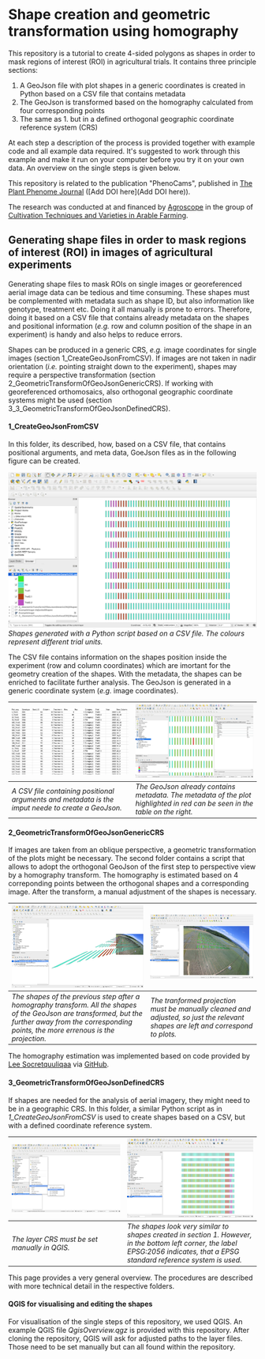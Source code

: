 # Shape creation and geometric transformation using homography

This repository is a tutorial to create 4-sided polygons as shapes in order to mask regions of interest (ROI) in agricultural trials. It contains three principle sections:

1. A GeoJson file with plot shapes in a generic coordinates  is created in Python based on a CSV file that contains metadata
1. The GeoJson is transformed based on the homography calculated from four corresponding points
1. The same as 1. but in a defined orthogonal geographic coordinate reference system (CRS)

At each step a description of the process is provided together with example code and all example data required. It's suggested to work through this example and make it run on your computer before you try it on your own data. An overview on the single steps is given below.

This repository is related to the publication "PhenoCams", published in [The Plant Phenome Journal](https://acsess.onlinelibrary.wiley.com/journal/25782703?utm_source=google&utm_medium=paidsearch&utm_campaign=R3MR425&utm_content=LifeSciences&gad_source=1&gclid=Cj0KCQiAoae5BhCNARIsADVLzZcx_z2oN_tmu4lxL6P_ClUyUV0RayKF0oClDRJePuZDpdBW5dsR6c8aAkmBEALw_wcB) ([Add DOI here](Add DOI here)).

The research was conducted at and financed by [Agroscope](https://www.agroscope.admin.ch) in the group of [Cultivation Techniques and Varieties in Arable Farming](https://www.agroscope.admin.ch/agroscope/en/home/about-us/organization/competence-divisions-strategic-research-divisions/plant-production/cultivation-techniques-varieties-arable-farming.html).

## Generating shape files in order to mask regions of interest (ROI) in images of agricultural experiments

Generating shape files to mask ROIs on single images or georeferenced aerial image data can be tedious and time consuming. These shapes must be complemented with metadata such as shape ID, but also information like genotype, treatment etc. Doing it all manually is prone to errors. Therefore, doing it based on a CSV file that contains already metadata on the shapes and positional information (*e.g.* row and column position of the shape in an experiment) is handy and also helps to reduce errors.

Shapes can be produced in a generic CRS, *e.g.* image coordinates for single images (section 1_CreateGeoJsonFromCSV). If images are not taken in nadir orientation (*i.e.* pointing straight down to the experiment), shapes may require a perspective transformation (section 2_GeometricTransformOfGeoJsonGenericCRS). If working with georeferenced orthomosaics, also orthogonal geographic coordinate systems might be used (section 3_3_GeometricTransformOfGeoJsonDefinedCRS).

#### 1_CreateGeoJsonFromCSV

In this folder, its described, how, based on a CSV file, that contains positional arguments, and meta data, GoeJson files as in the following figure can be created.

![Shapes based on a CSV](Images/ShapesFromCSVGenericCRS.png)
*Shapes generated with a Python script based on a CSV file. The colours represent different trial units.*

The CSV file contains information on the shapes position inside the experiment (row and column coordinates) which are imortant for the geometry creation of the shapes. With the metadata, the shapes can be enriched to facilitate further analysis. The GeoJson is generated in a generic coordinate system (*e.g.* image coordinates).

| ![Image Alt Text](Images/ImageCSV.png) | ![Image Alt Text](Images/ShapesMetadata.png) |
|---------------------------------------|---------------------------------------|
| *A CSV file containing positional arguments and metadata is the imput neede to create a GeoJson.*                           | *The GeoJson already contains metadata. The metadata of the plot highlighted in red can be seen in the table on the right.*                           |

#### 2_GeometricTransformOfGeoJsonGenericCRS

If images are taken from an oblique perspective, a geometric transformation of the plots might be necessary. The second folder contains a script that allows to adopt the orthogonal GeoJson of the first step to perspective view by a homography transform. The homography is estimated based on 4 correponding points between the orthogonal shapes and a corresponding image. After the transform, a manual adjustment of the shapes is necessary.

| ![Image Alt Text](Images/ShapesHomographyTransform.png) | ![Image Alt Text](Images/ShapesSelectedAdjusted.png) |
|---------------------------------------|---------------------------------------|
| *The shapes of the previous step after a homography transform. All the shapes of the GeoJson are transformed, but the further away from the corresponding points, the more errenous is the projection.*|*The tranformed projection must be manually cleaned and adjusted, so just the relevant shapes are left and correspond to plots.*                          |

The homography estimation was implemented based on code provided by [Lee Socretquuliqaa](https://www.linkedin.com/in/socretquuliqaa-lee/) via [GitHub](https://gist.github.com/Socret360/bcefb0f95cfc20800ea3409f40b8bb58).

#### 3_GeometricTransformOfGeoJsonDefinedCRS

If shapes are needed for the analysis of aerial imagery, they might need to be in a geographic CRS. In this folder, a similar Python script as in *1_CreateGeoJsonFromCSV* is used to create shapes based on a CSV, but with a defined coordinate reference system.


| ![Image Alt Text](Images/SetLayerCRS.png) | ![Image Alt Text](Images/ShapesFromCSVDefinedCRS.png) |
|---------------------------------------|---------------------------------------|
| *The layer CRS must be set manually in QGIS.*                           | *The shapes look very similar to shapes created in section 1. However, in the bottom left corner, the label EPSG:2056 indicates, that a EPSG standard reference system is used.*                           |

This page provides a very general overview. The procedures are described with more technical detail in the respective folders.

#### QGIS for visualising and editing the shapes

For visualisation of the single steps of this repository, we used QGIS. An example QGIS file *QgisOverview.qgz* is provided with this repository. After cloning the repository, QGIS will ask for adjusted paths to the layer files. Those need to be set manually but can all found within the repository.




